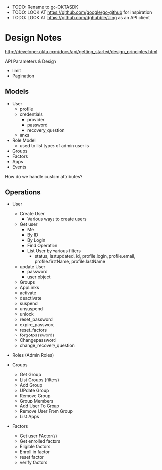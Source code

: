 - TODO: Rename to go-OKTASDK
- TODO: LOOK AT https://github.com/google/go-github for inspiration
- TODO: LOOK AT https://github.com/dghubble/sling as an API client

# Design Notes

http://developer.okta.com/docs/api/getting_started/design_principles.html



API Parameters & Design

* limit
* Pagination

## Models

* User
  * profile
  * credentials
      * provider
      * password
      * recovery_question
  * links
* Role Model
    - used to list types of admin user is
* Groups
* Factors
* Apps
* Events



How do we handle custom attributes? 

## Operations

* User
  * Create User
      * Various ways to create users
  * Get user
      * Me
      * By ID
      * By Login
      * Find Operation
      * List User by various filters
          * status, lastupdated, id, profile.login, profile.email, profile.firstName, profile.lastName
  * update User
      - password
      - user object
  * Groups
  * AppLinks
  * activate
  * deactivate
  * suspend
  * unsuspend
  * unlock
  * reset_password
  * expire_password
  * reset_factors
  * forgotpasswords
  * Changepassword
  * change_recovery_question

* Roles (Admin Roles)
* Groups
    - Get Group
    - List Groups (filters)
    - Add Group
    - UPdate Group
    - Remove Group
    - Group Members
    - Add User To Group
    - Remove User From Group
    - List Apps
* Factors
    - Get user FActor(s)
    - Get enrolled factors
    - Eligible factors
    - Enroll in factor
    - reset factor
    - verify factors
